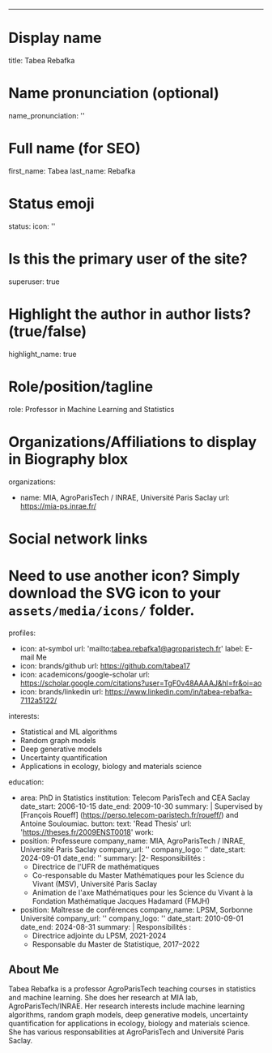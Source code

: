 ---
# Display name
title: Tabea Rebafka

# Name pronunciation (optional)
name_pronunciation: ''

# Full name (for SEO)
first_name: Tabea
last_name: Rebafka

# Status emoji
status:
  icon: ''

# Is this the primary user of the site?
superuser: true

# Highlight the author in author lists? (true/false)
highlight_name: true

# Role/position/tagline
role:  Professor in Machine Learning and Statistics

# Organizations/Affiliations to display in Biography blox
organizations:
  - name:  MIA, AgroParisTech / INRAE, Université Paris Saclay
    url: https://mia-ps.inrae.fr/

# Social network links
# Need to use another icon? Simply download the SVG icon to your `assets/media/icons/` folder.
profiles:
  - icon: at-symbol
    url: 'mailto:tabea.rebafka1@agroparistech.fr'
    label: E-mail Me
  - icon: brands/github
    url: https://github.com/tabea17
  - icon: academicons/google-scholar
    url: https://scholar.google.com/citations?user=TgF0v48AAAAJ&hl=fr&oi=ao
  - icon: brands/linkedin
    url: https://www.linkedin.com/in/tabea-rebafka-7112a5122/   

interests:  
  - Statistical and ML algorithms
  - Random graph models
  - Deep generative models
  - Uncertainty quantification
  - Applications in ecology, biology and materials science

education:
  - area: PhD in Statistics
    institution: Telecom ParisTech and CEA Saclay
    date_start: 2006-10-15
    date_end: 2009-10-30
    summary: |
      Supervised by [François Roueff] (https://perso.telecom-paristech.fr/roueff/) and Antoine Souloumiac.
    button:
      text: 'Read Thesis'
      url: 'https://theses.fr/2009ENST0018'
work:
  - position: Professeure
    company_name: MIA, AgroParisTech / INRAE, Université Paris Saclay
    company_url: ''
    company_logo: ''
    date_start: 2024-09-01
    date_end: ''
    summary: |2-
      Responsibilités :
      - Directrice de l'UFR de mathématiques
      - Co-responsable du Master Mathématiques pour les Science du Vivant (MSV), Université Paris Saclay
      - Animation de l'axe Mathématiques pour les Science du Vivant à la Fondation Mathématique Jacques Hadamard (FMJH)
  - position: Maîtresse de conférences
    company_name: LPSM, Sorbonne Université
    company_url: ''
    company_logo: ''
    date_start: 2010-09-01
    date_end: 2024-08-31
    summary: |
      Responsibilités :
      - Directrice adjointe du LPSM, 2021-2024
      - Responsable du Master de Statistique, 2017–2022

 
## About Me

Tabea Rebafka is a professor AgroParisTech teaching courses in statistics and machine learning. She does her research at MIA lab, AgroParisTech/INRAE. Her research interests include machine learning algorithms, random graph models, deep generative models, uncertainty quantification for applications in ecology, biology and materials science. She has various responsabilities at AgroParisTech and Université Paris Saclay.  
